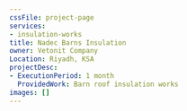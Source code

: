 ```yaml
---
cssFile: project-page
services:
- insulation-works
title: Nadec Barns Insulation
owner: Vetonit Company
Location: Riyadh, KSA
projectDesc:
- ExecutionPeriod: 1 month
  ProvidedWork: Barn roof insulation works 
images: []
---
```

